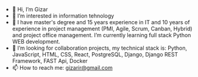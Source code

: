 - 👋 Hi, I’m Gizar
- 👀 I’m interested in information tehnology
- 🌱 I have master's degree  and  15 years experience in  IT and 10 years of experience in project  management (PMI, Agile, Scrum, Canban, Hybrid) and project office management. I’m currently learning full stack Python WEB development.
- 👀 I’m looking for collaboration projects, my technical stack is: Python, JavaScript, HTML, CSS, React, PostgreSQL, Django, Django REST Framework, FAST Api, Docker
- 📫 How to reach me: gizarir@gmail.com

<!---
GizarIR/GizarIR is a ✨ special ✨ repository because its `README.md` (this file) appears on your GitHub profile.
You can click the Preview link to take a look at your changes.
--->

